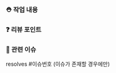 <!-- 제목은 `[#이슈번호] 제목` 으로 작성한다. ex) [#1] 회원 등록 기능 -->

### ⛑️ 작업 내용 

### ❓ 리뷰 포인트
<!-- ex) 쿼리가 너무 많이 나가는 것 같아요. -->
<!-- ex) 서비스 로직이 좀 더 가볍게 만들어야 할 것 같아요. -->

### 🧾 관련 이슈
resolves #이슈번호 (이슈가 존재할 경우에만)
